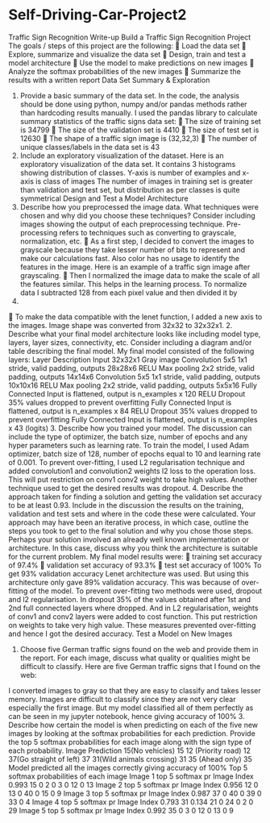 # Self-Driving-Car-Project2
Traffic Sign Recognition
Write-up
Build a Traffic Sign Recognition Project
The goals / steps of this project are the following:
 Load the data set
 Explore, summarize and visualize the data set
 Design, train and test a model architecture
 Use the model to make predictions on new images
 Analyze the softmax probabilities of the new images
 Summarize the results with a written report
Data Set Summary & Exploration
1. Provide a basic summary of the data set. In the code, the analysis
should be done using python, numpy and/or pandas methods rather than
hardcoding results manually.
I used the pandas library to calculate summary statistics of the traffic
signs data set:
 The size of training set is 34799
 The size of the validation set is 4410
 The size of test set is 12630
 The shape of a traffic sign image is (32,32,3)
 The number of unique classes/labels in the data set is 43
2. Include an exploratory visualization of the dataset.
Here is an exploratory visualization of the data set. It contains 3
histograms showing distribution of classes. Y-axis is number of examples
and x-axis is class of images
The number of images in training set is greater than validation and test
set, but distribution as per classes is quite symmetrical
Design and Test a Model Architecture
1. Describe how you preprocessed the image data. What techniques were
chosen and why did you choose these techniques? Consider including images
showing the output of each preprocessing technique. Pre-processing refers
to techniques such as converting to grayscale, normalization, etc.
 As a first step, I decided to convert the images to grayscale
because they take lesser number of bits to represent and make our
calculations fast. Also color has no usage to identify the features
in the image.
Here is an example of a traffic sign image after grayscaling.
 Then I normalized the image data to make the scale of all the
features similar. This helps in the learning process. To normalize
data I subtracted 128 from each pixel value and then divided it by
128.
 To make the data compatible with the lenet function, I added a new
axis to the images. Image shape was converted from 32x32 to
32x32x1.
2. Describe what your final model architecture looks like including model
type, layers, layer sizes, connectivity, etc. Consider including a
diagram and/or table describing the final model.
My final model consisted of the following layers:
Layer Description
Input 32x32x1 Gray image
Convolution 5x5 1x1 stride, valid padding, outputs
28x28x6
 RELU
 Max pooling 2x2 stride, valid padding, outputs
14x14x6
Convolution 5x5 1x1 stride, valid padding, outputs
10x10x16
 RELU
 Max pooling 2x2 stride, valid padding, outputs
5x5x16
Fully Connected Input is flattened, output is
n_examples x 120
 RELU
 Dropout 35% values dropped to prevent overfitting
Fully Connected Input is flattened, output is
n_examples x 84
 RELU
 Dropout 35% values dropped to prevent overfitting
Fully Connected Input is flattened, output is
n_examples x 43 (logits)
3. Describe how you trained your model. The discussion can include the
type of optimizer, the batch size, number of epochs and any hyper
parameters such as learning rate.
To train the model, I used Adam optimizer, batch size of 128, number of
epochs equal to 10 and learning rate of 0.001. To prevent over-fitting, I
used L2 regularisation technique and added convolution1 and convolution2
weights l2 loss to the operation loss. This will put restriction on conv1
conv2 weight to take high values. Another technique used to get the
desired results was dropout.
4. Describe the approach taken for finding a solution and getting the
validation set accuracy to be at least 0.93. Include in the discussion
the results on the training, validation and test sets and where in the
code these were calculated. Your approach may have been an iterative
process, in which case, outline the steps you took to get to the final
solution and why you chose those steps. Perhaps your solution involved an
already well known implementation or architecture. In this case, discuss
why you think the architecture is suitable for the current problem.
My final model results were:
 training set accuracy of 97.4%
 validation set accuracy of 93.3%
 test set accuracy of 100%
To get 93% validation accuracy Lenet architecture was used. But using
this architecture only gave 89% validation accuracy. This was because of
over-fitting of the model. To prevent over-fitting two methods were used,
dropout and l2 regularisation. In dropout 35% of the values obtained
after 1st and 2nd full connected layers where dropped. And in L2
regularisation, weights of conv1 and conv2 layers were added to cost
function. This put restriction on weights to take very high value. These
measures prevented over-fitting and hence I got the desired accuracy.
Test a Model on New Images
1. Choose five German traffic signs found on the web and provide them in
the report. For each image, discuss what quality or qualities might be
difficult to classify.
Here are five German traffic signs that I found on the web:
 
I converted images to gray so that they are easy to classify and takes
lesser memory. Images are difficult to classify since they are not very
clear especially the first image. But my model classified all of them
perfectly as can be seen in my jupyter notebook, hence giving accuracy of
100%
3. Describe how certain the model is when predicting on each of the five
new images by looking at the softmax probabilities for each prediction.
Provide the top 5 softmax probabilities for each image along with the
sign type of each probability.
Image Prediction
15(No vehicles) 15
12 (Priority road) 12
37(Go straight of left) 37
31(Wild animals crossing) 31
35 (Ahead only) 35
Model predicted all the images correctly giving accuracy of 100%
Top 5 softmax probabilities of each image
Image 1 top 5 softmax pr Image Index
0.993 15
0 2
0 3
0 12
0 13
Image 2 top 5 softmax pr Image Index
0.956 12
0 13
0 40
0 15
0 9
Image 3 top 5 softmax pr Image Index
0.987 37
0 40
0 39
0 33
0 4
Image 4 top 5 softmax pr Image Index
0.793 31
0.134 21
0 24
0 2
0 29
Image 5 top 5 softmax pr Image Index
0.992 35
0 3
0 12
0 13
0 9

